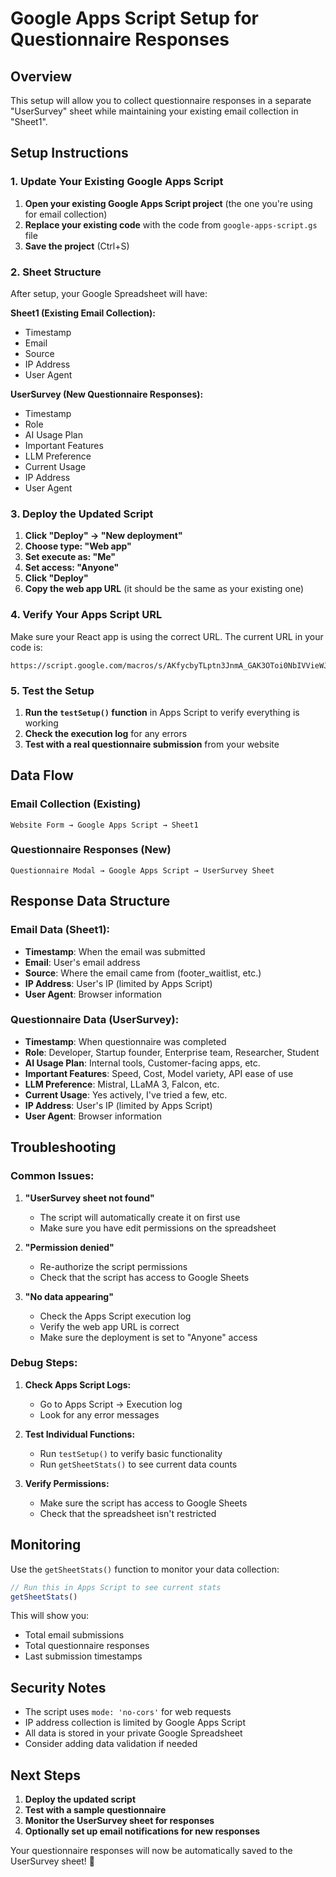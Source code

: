 # Google Apps Script Setup for Questionnaire Responses

## Overview
This setup will allow you to collect questionnaire responses in a separate "UserSurvey" sheet while maintaining your existing email collection in "Sheet1".

## Setup Instructions

### 1. Update Your Existing Google Apps Script

1. **Open your existing Google Apps Script project** (the one you're using for email collection)
2. **Replace your existing code** with the code from `google-apps-script.gs` file
3. **Save the project** (Ctrl+S)

### 2. Sheet Structure

After setup, your Google Spreadsheet will have:

**Sheet1 (Existing Email Collection):**
- Timestamp
- Email  
- Source
- IP Address
- User Agent

**UserSurvey (New Questionnaire Responses):**
- Timestamp
- Role
- AI Usage Plan
- Important Features
- LLM Preference
- Current Usage
- IP Address
- User Agent

### 3. Deploy the Updated Script

1. **Click "Deploy" → "New deployment"**
2. **Choose type: "Web app"**
3. **Set execute as: "Me"**
4. **Set access: "Anyone"**
5. **Click "Deploy"**
6. **Copy the web app URL** (it should be the same as your existing one)

### 4. Verify Your Apps Script URL

Make sure your React app is using the correct URL. The current URL in your code is:
```
https://script.google.com/macros/s/AKfycbyTLptn3JnmA_GAK3OToi0NbIVVieWJ4e3uaTcBx3I0p9yewlk2XT3hsKHhM8PMiMzMoA/exec
```

### 5. Test the Setup

1. **Run the `testSetup()` function** in Apps Script to verify everything is working
2. **Check the execution log** for any errors
3. **Test with a real questionnaire submission** from your website

## Data Flow

### Email Collection (Existing)
```
Website Form → Google Apps Script → Sheet1
```

### Questionnaire Responses (New)
```
Questionnaire Modal → Google Apps Script → UserSurvey Sheet
```

## Response Data Structure

### Email Data (Sheet1):
- **Timestamp**: When the email was submitted
- **Email**: User's email address
- **Source**: Where the email came from (footer_waitlist, etc.)
- **IP Address**: User's IP (limited by Apps Script)
- **User Agent**: Browser information

### Questionnaire Data (UserSurvey):
- **Timestamp**: When questionnaire was completed
- **Role**: Developer, Startup founder, Enterprise team, Researcher, Student
- **AI Usage Plan**: Internal tools, Customer-facing apps, etc.
- **Important Features**: Speed, Cost, Model variety, API ease of use
- **LLM Preference**: Mistral, LLaMA 3, Falcon, etc.
- **Current Usage**: Yes actively, I've tried a few, etc.
- **IP Address**: User's IP (limited by Apps Script)
- **User Agent**: Browser information

## Troubleshooting

### Common Issues:

1. **"UserSurvey sheet not found"**
   - The script will automatically create it on first use
   - Make sure you have edit permissions on the spreadsheet

2. **"Permission denied"**
   - Re-authorize the script permissions
   - Check that the script has access to Google Sheets

3. **"No data appearing"**
   - Check the Apps Script execution log
   - Verify the web app URL is correct
   - Make sure the deployment is set to "Anyone" access

### Debug Steps:

1. **Check Apps Script Logs:**
   - Go to Apps Script → Execution log
   - Look for any error messages

2. **Test Individual Functions:**
   - Run `testSetup()` to verify basic functionality
   - Run `getSheetStats()` to see current data counts

3. **Verify Permissions:**
   - Make sure the script has access to Google Sheets
   - Check that the spreadsheet isn't restricted

## Monitoring

Use the `getSheetStats()` function to monitor your data collection:

```javascript
// Run this in Apps Script to see current stats
getSheetStats()
```

This will show you:
- Total email submissions
- Total questionnaire responses  
- Last submission timestamps

## Security Notes

- The script uses `mode: 'no-cors'` for web requests
- IP address collection is limited by Google Apps Script
- All data is stored in your private Google Spreadsheet
- Consider adding data validation if needed

## Next Steps

1. **Deploy the updated script**
2. **Test with a sample questionnaire**
3. **Monitor the UserSurvey sheet for responses**
4. **Optionally set up email notifications for new responses**

Your questionnaire responses will now be automatically saved to the UserSurvey sheet! 🎉